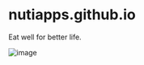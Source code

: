 # nutiapps.github.io
Eat well for better life.

![image](https://www.nutritionsciencegroup.com/wp-content/uploads/2019/09/keto-lifestyle-594px.png)

